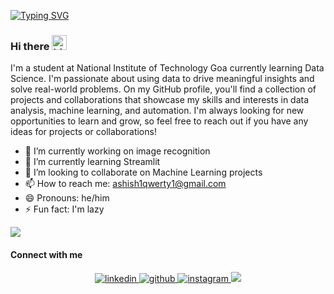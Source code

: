 <!-- <img src="banner.png" alt="Hero image"> -->

[![Typing SVG](https://readme-typing-svg.demolab.com?font=consolas&size=55&pause=1000&color=3EF760&background=0A0C1000&width=900&height=100&lines=Hey%2C+i'm+Ashish!;Self-taught+Data+Analyst;Machine+Learning+Enthusiast;Web+Scraping+Freelancer)](https://git.io/typing-svg)

### Hi there <img src="https://user-images.githubusercontent.com/1303154/88677602-1635ba80-d120-11ea-84d8-d263ba5fc3c0.gif" width="24px" alt="hi">

I'm a student at National Institute of Technology Goa currently learning Data Science. I'm passionate about using data to drive meaningful insights and solve real-world problems. On my GitHub profile, you'll find a collection of projects and collaborations that showcase my skills and interests in data analysis, machine learning, and automation. I'm always looking for new opportunities to learn and grow, so feel free to reach out if you have any ideas for projects or collaborations!

- 🔭 I’m currently working on image recognition
- 🌱 I’m currently learning Streamlit
- 👯 I’m looking to collaborate on Machine Learning projects
- 📫 How to reach me: ashish1qwerty1@gmail.com
- 😄 Pronouns: he/him
- ⚡ Fun fact: I'm lazy

<!--
- 🔭 I’m currently working on automation
- 🌱 I’m currently learning data visualization
- 👯 I’m looking to collaborate on ...
- 🤔 I’m looking for help with ...
- 💬 Ask me about ...
- 📫 How to reach me: ashish1qwerty1@gmail.com
- 😄 Pronouns: he/him
- ⚡ Fun fact: I'm lazy
-->

![](https://komarev.com/ghpvc/?username=45H15H&base=666&label=PROFILE+VIEWS&style=for-the-badge&color=red)

#### Connect with me  
<div align="center">
  <a href="https://www.linkedin.com/in/45h15h/" target="_blank">
    <img src=https://img.shields.io/badge/linkedin-%231E77B5.svg?&style=for-the-badge&logo=linkedin&logoColor=white alt=linkedin style="margin-bottom: 5px;" />
  </a>  
  <a href="https://github.com/45H15H" target="_blank">
    <img src=https://img.shields.io/badge/github-%2324292e.svg?&style=for-the-badge&logo=github&logoColor=white alt=github style="margin-bottom: 5px;" />
  </a>
<!--   <a href="https://www.facebook.com/ashish" target="_blank"> -->
<!--     <img src=https://img.shields.io/badge/facebook-%232E87FB.svg?&style=for-the-badge&logo=facebook&logoColor=white alt=facebook style="margin-bottom: 5px;" /> -->
<!--   </a> -->
  <a href="https://instagram.com/ashishsin9h159" target="_blank">
    <img src=https://img.shields.io/badge/instagram-%23000000.svg?&style=for-the-badge&logo=instagram&logoColor=white alt=instagram style="margin-bottom: 5px;" />
  </a>
  <a href="https://linktr.ee/45h15h" target="_blank">
    <img src=https://img.shields.io/badge/linktree-1de9b6?style=for-the-badge&logo=linktree&logoColor=white />
  </a>
</div>  
